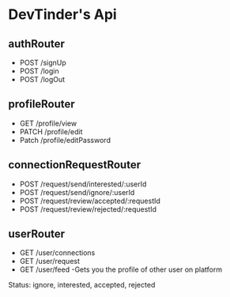 # DevTinder's Api

## authRouter
- POST /signUp
- POST /login
- POST /logOut

## profileRouter
- GET /profile/view
- PATCH /profile/edit
- Patch /profile/editPassword

## connectionRequestRouter
- POST /request/send/interested/:userId
- POST /request/send/ignore/:userId
- POST /request/review/accepted/:requestId
- POST /request/review/rejected/:requestId

## userRouter
- GET /user/connections
- GET /user/request
- GET /user/feed    -Gets you the profile of other user on platform 



Status: ignore, interested, accepted, rejected 